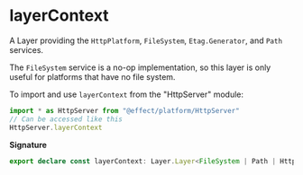 # layerContext

A Layer providing the `HttpPlatform`, `FileSystem`, `Etag.Generator`, and `Path`
services.

The `FileSystem` service is a no-op implementation, so this layer is only
useful for platforms that have no file system.

To import and use `layerContext` from the "HttpServer" module:

```ts
import * as HttpServer from "@effect/platform/HttpServer"
// Can be accessed like this
HttpServer.layerContext
```

**Signature**

```ts
export declare const layerContext: Layer.Layer<FileSystem | Path | HttpPlatform | Generator, never, never>
```
